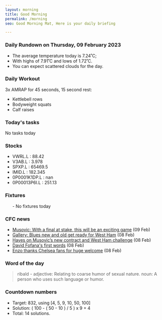 ```yaml
---
layout: morning
title: Good Morning
permalink: /morning
seo: Good Morning Mat, Here is your daily briefing

---
```


<!-- weather_marker starts -->
### Daily Rundown on Thursday, 09 February 2023

- The average temperature today is 7.24˚C;
- With highs of 7.91˚C and lows of 1.72˚C.
- You can expect scattered clouds for the day.

<!-- weather_marker ends -->

### Daily Workout
<!-- workout_marker starts -->
3x AMRAP for 45 seconds, 15 second rest:

- Kettlebell rows
- Bodyweight squats
- Calf raises

<!-- workout_marker ends -->

### Today's tasks
<!-- task_marker starts -->
No tasks today
<!-- task_marker ends -->

### Stocks

<!-- stocks_marker starts -->

- VWRL.L : 88.42
- V3AB.L : 3.978
- SPXP.L : 65469.5
- IMID.L : 182.345
- 0P0001K1DP.L : nan
- 0P00013P6I.L : 251.13

<!-- stocks_marker ends -->

### Fixtures

<!-- sports_marker starts -->

<ul>
- No fixtures today</ul>

<!-- sports_marker ends -->

### CFC news

<!-- cfc_marker starts -->
- [Musovic: With a final at stake, this will be an exciting game](https://chelseafc.com/en/news/article/musovic-with-a-final-at-stake-this-will-be-an-exciting-game) (09 Feb)
- [Gallery: Blues new and old get ready for West Ham](https://chelseafc.com/en/news/article/gallery-blues-new-and-old-get-ready-for-west-ham) (08 Feb)
- [Hayes on Musovic’s new contract and West Ham challenge](https://chelseafc.com/en/news/article/hayes-on-musovics-new-contract-and-west-ham-challenge) (08 Feb)
- [David Fofana's first words](https://chelseafc.com/en/video/fofanas-first-words-david-datro-080223) (08 Feb)
- [Enzo thanks Chelsea fans for huge welcome](https://chelseafc.com/en/news/articlehttps://chelseafc.com/enzo-thanks-chelsea-fans-for-huge-welcome-web) (08 Feb)

<!-- cfc_marker ends -->

### Word of the day
<!-- word_marker starts -->

 > ribald - adjective: Relating to coarse humor of sexual nature. noun: A person who uses such language or humor.

<!-- word_marker ends -->

### Countdown numbers
<!-- game_marker starts -->

- Target: 832, using [4, 5, 9, 10, 50, 100]
- Solution: ( 100 - ( 50 - 10 ) / 5 ) x 9 + 4
- Total: 14 solutions.

<!-- game_marker ends -->
